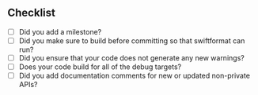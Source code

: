 ## Checklist
- [ ] Did you add a milestone?
- [ ] Did you make sure to build before committing so that swiftformat can run?
- [ ] Did you ensure that your code does not generate any new warnings?
- [ ] Does your code build for all of the debug targets?
- [ ] Did you add documentation comments for new or updated non-private APIs?